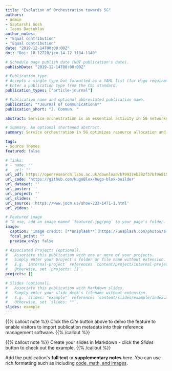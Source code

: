 ```yaml
---
title: "Evolution of Orchestration towards 5G"
authors:
- admin
- Saptarshi Gosh
- Tasos Dagiuklas
author_notes:
- "Equal contribution"
- "Equal contribution"
date: "2019-12-14T00:00:00Z"
doi: "Doi: 10.12720/jcm.14.12.1134-1140"

# Schedule page publish date (NOT publication's date).
publishDate: "2019-12-14T00:00:00Z"

# Publication type.
# Accepts a single type but formatted as a YAML list (for Hugo requirements).
# Enter a publication type from the CSL standard.
publication_types: ["article-journal"]

# Publication name and optional abbreviated publication name.
publication: "*Journal of Communications*"
publication_short: "J. Commun. "

abstract: Service orchestration is an essential activity in 5G networks. It performs optimal resource allocation and provisions services in an effective sequence based on demands across a collection of physical or virtual network functions (P/VNF). This paper summarizes several orchestration environments and components along with their evolution towards 5G. A brief operational comparison of platforms such as Open Source Management and Orchestration (OSM MANO), Open Platform for NFV (OPNFV) and Open Network Automation Platform (ONAP) have been presented, along with different deployment models and architectural alternatives.

# Summary. An optional shortened abstract.
summary: Service orchestration in 5G optimizes resource allocation and service delivery across network functions. This paper reviews the evolution of orchestration environments, comparing platforms like OSM MANO, OPNFV, and ONAP, along with different deployment models.

tags:
- Source Themes
featured: false

# links:
# - name: ""
#   url: ""
url_pdf: https://openresearch.lsbu.ac.uk/download/b79937eb382f37bf9e815258c3563fa1380cab999b9fe25e8b29605878ae8e62/458843/IE0015_pdf.pdf
url_code: 'https://github.com/HugoBlox/hugo-blox-builder'
url_dataset: ''
url_poster: ''
url_project: ''
url_slides: ''
url_source: 'https://www.jocm.us/show-233-1471-1.html'
url_video: ''

# Featured image
# To use, add an image named `featured.jpg/png` to your page's folder. 
image:
  caption: 'Image credit: [**Unsplash**](https://unsplash.com/photos/a-cell-phone-tower-with-a-blue-sky-in-the-background-_-PY-2WQl10)'
  focal_point: ""
  preview_only: false

# Associated Projects (optional).
#   Associate this publication with one or more of your projects.
#   Simply enter your project's folder or file name without extension.
#   E.g. `internal-project` references `content/project/internal-project/index.md`.
#   Otherwise, set `projects: []`.
projects: []

# Slides (optional).
#   Associate this publication with Markdown slides.
#   Simply enter your slide deck's filename without extension.
#   E.g. `slides: "example"` references `content/slides/example/index.md`.
#   Otherwise, set `slides: ""`.
slides: example
---
```


{{% callout note %}}
Click the *Cite* button above to demo the feature to enable visitors to import publication metadata into their reference management software.
{{% /callout %}}

{{% callout note %}}
Create your slides in Markdown - click the *Slides* button to check out the example.
{{% /callout %}}

Add the publication's **full text** or **supplementary notes** here. You can use rich formatting such as including [code, math, and images](https://docs.hugoblox.com/content/writing-markdown-latex/).
